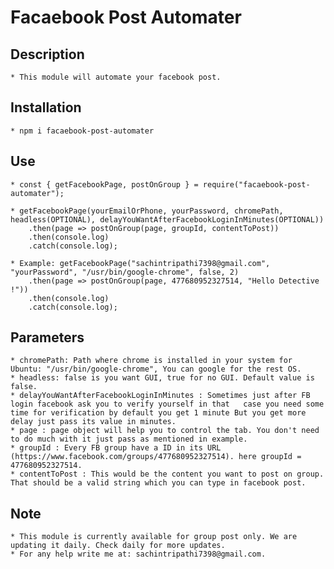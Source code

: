 # Facaebook Post Automater

## Description
    * This module will automate your facebook post.

## Installation
    * npm i facaebook-post-automater

## Use
    * const { getFacebookPage, postOnGroup } = require("facaebook-post-automater");

    * getFacebookPage(yourEmailOrPhone, yourPassword, chromePath, headless(OPTIONAL), delayYouWantAfterFacebookLoginInMinutes(OPTIONAL))
        .then(page => postOnGroup(page, groupId, contentToPost))
        .then(console.log)
        .catch(console.log);

    * Example: getFacebookPage("sachintripathi7398@gmail.com", "yourPassword", "/usr/bin/google-chrome", false, 2)
        .then(page => postOnGroup(page, 477680952327514, "Hello Detective !"))
        .then(console.log)
        .catch(console.log);

## Parameters
    * chromePath: Path where chrome is installed in your system for Ubuntu: "/usr/bin/google-chrome", You can google for the rest OS.
    * headless: false is you want GUI, true for no GUI. Default value is false.
    * delayYouWantAfterFacebookLoginInMinutes : Sometimes just after FB login facebook ask you to verify yourself in that   case you need some time for verification by default you get 1 minute But you get more delay just pass its value in minutes.
    * page : page object will help you to control the tab. You don't need to do much with it just pass as mentioned in example.
    * groupId : Every FB group have a ID in its URL (https://www.facebook.com/groups/477680952327514). here groupId = 477680952327514.
    * contentToPost : This would be the content you want to post on group. That should be a valid string which you can type in facebook post.
    
## Note
    * This module is currently available for group post only. We are updating it daily. Check daily for more updates.
    * For any help write me at: sachintripathi7398@gmail.com.